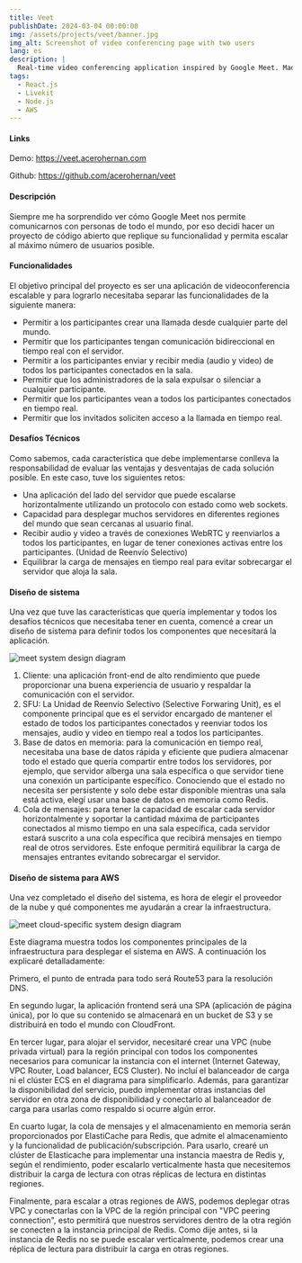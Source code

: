 ```yaml
---
title: Veet
publishDate: 2024-03-04 00:00:00
img: /assets/projects/veet/banner.jpg
img_alt: Screenshot of video conferencing page with two users
lang: es
description: |
  Real-time video conferencing application inspired by Google Meet. Made with React.js, Livekit, Node.js and deployed to AWS.
tags:
  - React.js
  - Livekit
  - Node.js
  - AWS
---
```


#### Links

Demo: <a href="https://veet.acerohernan.com" target="_blank">https://veet.acerohernan.com</a>

Github: <a href="https://github.com/acerohernan/veet" target="_blank">https://github.com/acerohernan/veet</a>

#### Descripción

Siempre me ha sorprendido ver cómo Google Meet nos permite comunicarnos con personas de todo el mundo, por eso decidí hacer un proyecto de código abierto que replique su funcionalidad y permita escalar al máximo número de usuarios posible.

#### Funcionalidades

El objetivo principal del proyecto es ser una aplicación de videoconferencia escalable y para lograrlo necesitaba separar las funcionalidades de la siguiente manera:

- Permitir a los participantes crear una llamada desde cualquier parte del mundo.
- Permitir que los participantes tengan comunicación bidireccional en tiempo real con el servidor.
- Permitir a los participantes enviar y recibir media (audio y video) de todos los participantes conectados en la sala.
- Permitir que los administradores de la sala expulsar o silenciar a cualquier participante.
- Permitir que los participantes vean a todos los participantes conectados en tiempo real.
- Permitir que los invitados soliciten acceso a la llamada en tiempo real.

#### Desafíos Técnicos

Como sabemos, cada característica que debe implementarse conlleva la responsabilidad de evaluar las ventajas y desventajas de cada solución posible. En este caso, tuve los siguientes retos:

- Una aplicación del lado del servidor que puede escalarse horizontalmente utilizando un protocolo con estado como web sockets.
- Capacidad para desplegar muchos servidores en diferentes regiones del mundo que sean cercanas al usuario final.
- Recibir audio y video a través de conexiones WebRTC y reenviarlos a todos los participantes, en lugar de tener conexiones activas entre los participantes. (Unidad de Reenvío Selectivo)
- Equilibrar la carga de mensajes en tiempo real para evitar sobrecargar el servidor que aloja la sala.

#### Diseño de sistema

Una vez que tuve las características que quería implementar y todos los desafíos técnicos que necesitaba tener en cuenta, comencé a crear un diseño de sistema para definir todos los componentes que necesitará la aplicación.

<img src="/assets/projects/meet/system-design.png" alt="meet system design diagram" />

1. Cliente: una aplicación front-end de alto rendimiento que puede proporcionar una buena experiencia de usuario y respaldar la comunicación con el servidor.
2. SFU: La Unidad de Reenvío Selectivo (Selective Forwaring Unit), es el componente principal que es el servidor encargado de mantener el estado de todos los participantes conectados y reenviar todos los mensajes, audio y video en tiempo real a todos los participantes.
3. Base de datos en memoria: para la comunicación en tiempo real, necesitaba una base de datos rápida y eficiente que pudiera almacenar todo el estado que quería compartir entre todos los servidores, por ejemplo, que servidor alberga una sala específica o que servidor tiene una conexión un participante específico. Conociendo que el estado no necesita ser persistente y solo debe estar disponible mientras una sala está activa, elegí usar una base de datos en memoria como Redis.
4. Cola de mensajes: para tener la capacidad de escalar cada servidor horizontalmente y soportar la cantidad máxima de participantes conectados al mismo tiempo en una sala específica, cada servidor estará suscrito a una cola específica que recibirá mensajes en tiempo real de otros servidores. Este enfoque permitirá equilibrar la carga de mensajes entrantes evitando sobrecargar el servidor.

#### Diseño de sistema para AWS

Una vez completado el diseño del sistema, es hora de elegir el proveedor de la nube y qué componentes me ayudarán a crear la infraestructura.

<img src="/assets/projects/meet/cloud-diagram.jpeg" alt="meet cloud-specific system design diagram" />

Este diagrama muestra todos los componentes principales de la infraestructura para desplegar el sistema en AWS. A continuación los explicaré detalladamente:

Primero, el punto de entrada para todo será Route53 para la resolución DNS.

En segundo lugar, la aplicación frontend será una SPA (aplicación de página única), por lo que su contenido se almacenará en un bucket de S3 y se distribuirá en todo el mundo con CloudFront.

En tercer lugar, para alojar el servidor, necesitaré crear una VPC (nube privada virtual) para la región principal con todos los componentes necesarios para comunicar la instancia con el internet (Internet Gateway, VPC Router, Load balancer, ECS Cluster). No incluí el balanceador de carga ni el clúster ECS en el diagrama para simplificarlo. Además, para garantizar la disponibilidad del servicio, puedo implementar otras instancias del servidor en otra zona de disponibilidad y conectarlo al balanceador de carga para usarlas como respaldo si ocurre algún error.

En cuarto lugar, la cola de mensajes y el almacenamiento en memoria serán proporcionados por ElastiCache para Redis, que admite el almacenamiento y la funcionalidad de publicación/subscripción. Para usarlo, crearé un clúster de Elasticache para implementar una instancia maestra de Redis y, según el rendimiento, poder escalarlo verticalmente hasta que necesitemos distribuir la carga de lectura con otras réplicas de lectura en distintas regiones.

Finalmente, para escalar a otras regiones de AWS, podemos deplegar otras VPC y conectarlas con la VPC de la región principal con "VPC peering connection", esto permitirá que nuestros servidores dentro de la otra región se conecten a la instancia principal de Redis. Como dije antes, si la instancia de Redis no se puede escalar verticalmente, podemos crear una réplica de lectura para distribuir la carga en otras regiones.
